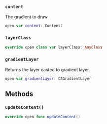 
### `content`

The gradient to draw

``` swift
open var content: Content? 
```

### `layerClass`

``` swift
override open class var layerClass: AnyClass 
```

### `gradientLayer`

Returns the layer casted to gradient layer.

``` swift
open var gradientLayer: CAGradientLayer 
```

## Methods

### `updateContent()`

``` swift
override open func updateContent() 
